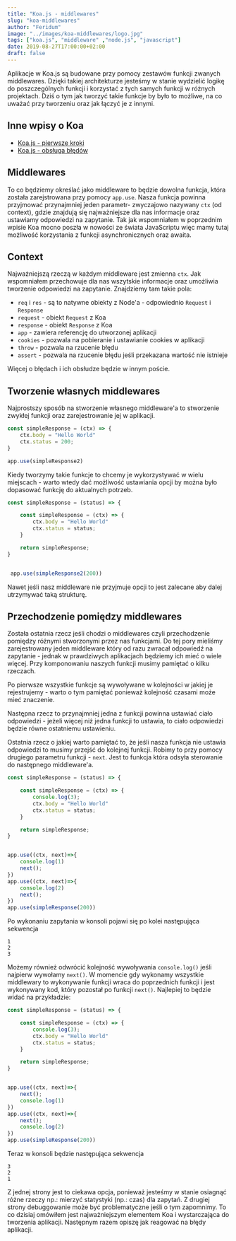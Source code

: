 ```yaml
---
title: "Koa.js - middlewares"
slug: "koa-middlewares"
author: "Feridum"
image: "../images/koa-middlewares/logo.jpg"
tags: ["koa.js", "middleware" ,"node.js", "javascript"]
date: 2019-08-27T17:00:00+02:00
draft: false
---
```


Aplikacje w Koa.js są budowane przy pomocy zestawów funkcji zwanych middlewares. Dzięki takiej architekturze jesteśmy w stanie wydzielić logikę do poszczególnych funkcji i korzystać z tych samych funkcji w różnych projektach. Dziś o tym jak tworzyć takie funkcje by było to możliwe, na co uważać przy tworzeniu oraz jak łączyć je z innymi. 

<!--more-->

## Inne wpisy o Koa

- [Koa.js - pierwsze kroki](/post/koa-pierwsze-kroki)
- [Koa.js - obsługa błędów](/post/koa-obsluga-bledow)

## Middlewares

To co będziemy określać jako middleware to będzie dowolna funkcja, która została zarejstrowana przy pomocy `app.use`. Nasza funkcja powinna przyjmować przynajmniej jeden parametr- zwyczajowo nazywany `ctx` (od context), gdzie znajdują się najważniejsze dla nas informacje oraz ustawiamy odpowiedzi na zapytanie. Tak jak wspomniałem w poprzednim wpisie Koa mocno poszła w nowości ze świata JavaScriptu więc mamy tutaj możliwość korzystania z funkcji asynchronicznych oraz awaita. 

## Context

Najważniejszą rzeczą w każdym middleware jest zmienna `ctx`.  Jak wspomniałem przechowuje dla nas wszytskie informacje oraz umożliwia tworzenie odpowiedzi na zapytanie.  Znajdziemy tam takie pola: 

- `req` i `res` - są to natywne obiekty z Node'a - odpowiednio `Request` i `Response`
- `request` - obiekt `Request` z Koa
- `response` - obiekt `Response` z Koa
- `app` - zawiera referencję do utworzonej aplikacji
- `cookies` - pozwala na pobieranie i ustawianie cookies w aplikacji
- `throw` - pozwala na rzucenie błędu
- `assert` - pozwala na rzucenie błędu jeśli przekazana wartość nie istnieje

Więcej o błędach i ich obsłudze będzie w innym poście.

## Tworzenie własnych middlewares

Najprostszy sposób na stworzenie własnego middleware'a to stworzenie zwykłej funkcji oraz zarejestrowanie jej w aplikacji. 

```js
const simpleResponse = (ctx) => {
    ctx.body = "Hello World"
    ctx.status = 200;
}

app.use(simpleResponse2)


```

Kiedy tworzymy takie funkcje to chcemy je wykorzystywać w wielu miejscach - warto wtedy dać możliwość ustawiania opcji by można było dopasować funkcję do aktualnych potrzeb.

```js
const simpleResponse = (status) => {

    const simpleResponse = (ctx) => {
        ctx.body = "Hello World"
        ctx.status = status;
    }

    return simpleResponse;
}


 app.use(simpleResponse2(200))
```

Nawet jeśli nasz middleware nie przyjmuje opcji to jest zalecane aby dalej utrzymywać taką strukturę.

## Przechodzenie pomiędzy middlewares

Została ostatnia rzecz jeśli chodzi o middlewares czyli przechodzenie pomiędzy różnymi stworzonymi przez nas funkcjami. Do tej pory mieliśmy zarejestrowany jeden middleware który od razu zwracał odpowiedź na zapytanie - jednak w prawdziwych aplikacjach będziemy ich mieć o wiele więcej.  Przy komponowaniu naszych funkcji musimy pamiętać o kilku rzeczach. 

Po pierwsze wszystkie funkcje są wywoływane w kolejności w jakiej je rejestrujemy - warto o tym pamiętać ponieważ kolejność czasami może mieć znaczenie. 

Następna rzecz to przynajmniej jedna z funkcji powinna ustawiać ciało odpowiedzi - jeżeli więcej niż jedna funkcji to ustawia, to ciało odpowiedzi będzie równe ostatniemu ustawieniu. 

Ostatnia rzecz o jakiej warto pamiętać to, że jeśli nasza funkcja nie ustawia odpowiedzi to musimy przejść do kolejnej funkcji. Robimy to przy pomocy drugiego parametru funkcji - `next`. Jest to funkcja która odsyła sterowanie do następnego middleware'a. 


```js
const simpleResponse = (status) => {

    const simpleResponse = (ctx) => {
        console.log(3);
        ctx.body = "Hello World"
        ctx.status = status;
    }

    return simpleResponse;
}


app.use((ctx, next)=>{
    console.log(1)
    next();
})
app.use((ctx, next)=>{
    console.log(2)
    next();
})
app.use(simpleResponse(200))
```


Po wykonaniu zapytania w konsoli pojawi się po kolei następująca sekwencja
```console
1
2
3
```

Możemy również odwrócić kolejność wywoływania `console.log()` jeśli najpierw wywołamy `next()`. W momencie gdy wykonamy wszystkie middlewary to wykonywanie funkcji wraca do poprzednich funkcji i jest wykonywany kod, który pozostał po funkcji `next()`. Najlepiej to będzie widać na przykładzie: 

```js
const simpleResponse = (status) => {

    const simpleResponse = (ctx) => {
        console.log(3);
        ctx.body = "Hello World"
        ctx.status = status;
    }

    return simpleResponse;
}


app.use((ctx, next)=>{
    next();
    console.log(1)
})
app.use((ctx, next)=>{
    next();
    console.log(2)
})
app.use(simpleResponse(200))
```


Teraz w konsoli będzie następująca sekwencja

```console
3
2
1
```

Z jednej strony jest to ciekawa opcja,  ponieważ jesteśmy w stanie osiagnąć różne rzeczy np.: mierzyć statystyki (np.: czas) dla zapytań. Z drugiej strony debuggowanie może być problematyczne jeśli o tym zapomnimy. To co dzisiaj omówiłem jest najważniejszym elementem Koa i wystarczająca do tworzenia aplikacji. Następnym razem opiszę jak reagować na błędy aplikacji. 

